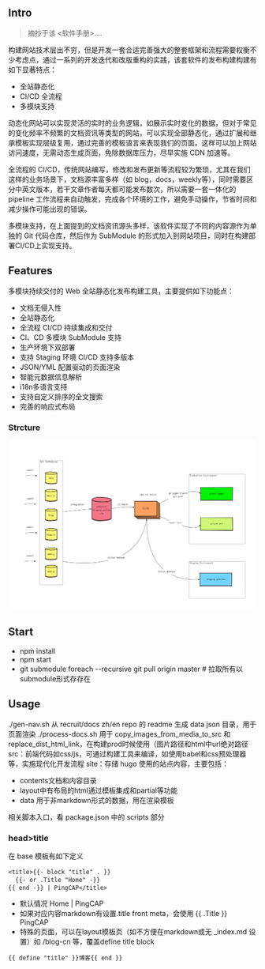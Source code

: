 
## Intro

> 摘抄于该 <软件手册>....

构建网站技术层出不穷，但是开发一套合适完善强大的整套框架和流程需要权衡不少考虑点，通过一系列的开发迭代和改版重构的实践，该套软件的发布构建构建有如下显著特点：

- 全站静态化
- CI/CD 全流程
- 多模块支持

动态化网站可以实现灵活的实时的业务逻辑，如展示实时变化的数据，但对于常见的变化频率不频繁的文档资讯等类型的网站，可以实现全部静态化，通过扩展和继承模板实现层级复用，通过完善的模板语言来表现我们的页面。这样可以加上网站访问速度，无需动态生成页面，免除数据库压力，尽早实施 CDN 加速等。

全流程的 CI/CD，传统网站编写，修改和发布更新等流程较为繁琐，尤其在我们这样的业务场景下，文档源丰富多样（如 blog，docs，weekly等），同时需要区分中英文版本，若干文章作者每天都可能发布数次，所以需要一套一体化的 pipeline 工作流程来自动触发，完成各个环境的工作，避免手动操作，节省时间和减少操作可能出现的错误。

多模块支持，在上面提到的文档资讯源头多样，该软件实现了不同的内容源作为单独的 Git 代码仓库，然后作为 SubModule 的形式加入到网站项目，同时在构建部署CI/CD上实现支持。


## Features

多模块持续交付的 Web 全站静态化发布构建工具，主要提供如下功能点：

- 文档无侵入性
- 全站静态化
- 全流程 CI/CD 持续集成和交付
- CI、CD 多模块 SubModule 支持
- 生产环境下双部署
- 支持 Staging 环境 CI/CD 支持多版本
- JSON/YML 配置驱动的页面渲染
- 智能元数据信息解析
- i18n多语言支持
- 支持自定义排序的全文搜索
- 完善的响应式布局

### Strcture

![architecture](doc/media/website.png)


## Start

- npm install
- npm start
- git submodule foreach --recursive git pull origin master    # 拉取所有以submodule形式存存在

## Usage

./gen-nav.sh 从 recruit/docs zh/en repo 的 readme 生成 data json 目录，用于页面渲染 ./process-docs.sh 用于 copy_images_from_media_to_src 和 replace_dist_html_link，在构建prod时候使用（图片路径和html中url绝对路径 src：前端代码如css/js，可通过构建工具来编译，如使用babel和css预处理器等，实施现代化开发流程 site：存储 hugo 使用的站点内容，主要包括：

- contents文档和内容目录
- layout中有布局的html通过模板集成和partial等功能
- data 用于非markdown形式的数据，用在渲染模板

相关脚本入口，看 package.json 中的 scripts 部分

### head>title

在 base 模板有如下定义

```
<title>{{- block "title" . }}
  {{- or .Title "Home" -}}
{{ end -}} | PingCAP</title>
```

- 默认情况 Home | PingCAP
- 如果对应内容markdown有设置.title front meta，会使用 {{ .Title }} PingCAP
- 特殊的页面，可以在layout模板页（如不方便在markdown或无 _index.md 设置）如 /blog-cn 等，覆盖define title block

```
{{ define "title" }}博客{{ end }}
```
